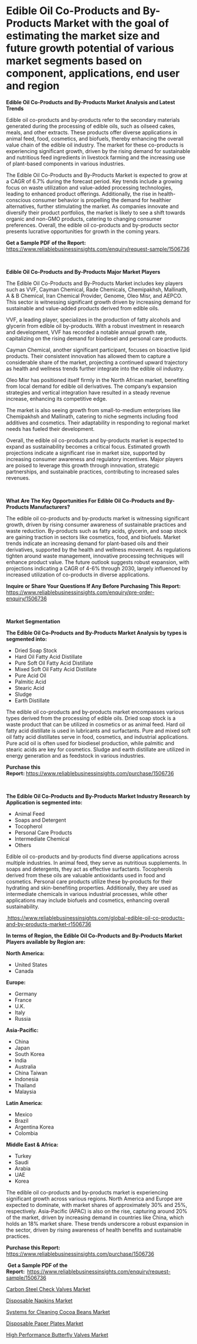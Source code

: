 <p><h1>Edible Oil Co-Products and By-Products Market with the goal of estimating the market size and future growth potential of various market segments based on component, applications, end user and region</h1></p><p><strong>Edible Oil Co-Products and By-Products Market Analysis and Latest Trends</strong></p>
<p><p>Edible oil co-products and by-products refer to the secondary materials generated during the processing of edible oils, such as oilseed cakes, meals, and other extracts. These products offer diverse applications in animal feed, food, cosmetics, and biofuels, thereby enhancing the overall value chain of the edible oil industry. The market for these co-products is experiencing significant growth, driven by the rising demand for sustainable and nutritious feed ingredients in livestock farming and the increasing use of plant-based components in various industries.</p><p>The Edible Oil Co-Products and By-Products Market is expected to grow at a CAGR of 6.7% during the forecast period. Key trends include a growing focus on waste utilization and value-added processing technologies, leading to enhanced product offerings. Additionally, the rise in health-conscious consumer behavior is propelling the demand for healthier alternatives, further stimulating the market. As companies innovate and diversify their product portfolios, the market is likely to see a shift towards organic and non-GMO products, catering to changing consumer preferences. Overall, the edible oil co-products and by-products sector presents lucrative opportunities for growth in the coming years.</p></p>
<p><strong>Get a Sample PDF of the Report:&nbsp;</strong> <a href="https://www.reliablebusinessinsights.com/enquiry/request-sample/1506736">https://www.reliablebusinessinsights.com/enquiry/request-sample/1506736</a></p>
<p>&nbsp;</p>
<p><strong>Edible Oil Co-Products and By-Products Major Market Players</strong></p>
<p><p>The Edible Oil Co-Products and By-Products Market includes key players such as VVF, Cayman Chemical, Rade Chemicals, Chemipakhsh, Mallinath, A & B Chemical, Iran Chemical Provider, Genome, Oleo Misr, and AEPCO. This sector is witnessing significant growth driven by increasing demand for sustainable and value-added products derived from edible oils.</p><p>VVF, a leading player, specializes in the production of fatty alcohols and glycerin from edible oil by-products. With a robust investment in research and development, VVF has recorded a notable annual growth rate, capitalizing on the rising demand for biodiesel and personal care products. </p><p>Cayman Chemical, another significant participant, focuses on bioactive lipid products. Their consistent innovation has allowed them to capture a considerable share of the market, projecting a continued upward trajectory as health and wellness trends further integrate into the edible oil industry.</p><p>Oleo Misr has positioned itself firmly in the North African market, benefiting from local demand for edible oil derivatives. The company’s expansion strategies and vertical integration have resulted in a steady revenue increase, enhancing its competitive edge.</p><p>The market is also seeing growth from small-to-medium enterprises like Chemipakhsh and Mallinath, catering to niche segments including food additives and cosmetics. Their adaptability in responding to regional market needs has fueled their development.</p><p>Overall, the edible oil co-products and by-products market is expected to expand as sustainability becomes a critical focus. Estimated growth projections indicate a significant rise in market size, supported by increasing consumer awareness and regulatory incentives. Major players are poised to leverage this growth through innovation, strategic partnerships, and sustainable practices, contributing to increased sales revenues.</p></p>
<p>&nbsp;</p>
<p><strong>What Are The Key Opportunities For Edible Oil Co-Products and By-Products Manufacturers?</strong></p>
<p><p>The edible oil co-products and by-products market is witnessing significant growth, driven by rising consumer awareness of sustainable practices and waste reduction. By-products such as fatty acids, glycerin, and soap stock are gaining traction in sectors like cosmetics, food, and biofuels. Market trends indicate an increasing demand for plant-based oils and their derivatives, supported by the health and wellness movement. As regulations tighten around waste management, innovative processing techniques will enhance product value. The future outlook suggests robust expansion, with projections indicating a CAGR of 4-6% through 2030, largely influenced by increased utilization of co-products in diverse applications.</p></p>
<p><strong>Inquire or Share Your Questions If Any Before Purchasing This Report:</strong> <a href="https://www.reliablebusinessinsights.com/enquiry/pre-order-enquiry/1506736">https://www.reliablebusinessinsights.com/enquiry/pre-order-enquiry/1506736</a></p>
<p>&nbsp;</p>
<p><strong>Market Segmentation</strong></p>
<p><strong>The Edible Oil Co-Products and By-Products Market Analysis by types is segmented into:</strong></p>
<p><ul><li>Dried Soap Stock</li><li>Hard Oil Fatty Acid Distillate</li><li>Pure Soft Oil Fatty Acid Distillate</li><li>Mixed Soft Oil Fatty Acid Distillate</li><li>Pure Acid Oil</li><li>Palmitic Acid</li><li>Stearic Acid</li><li>Sludge</li><li>Earth Distillate</li></ul></p>
<p><p>The edible oil co-products and by-products market encompasses various types derived from the processing of edible oils. Dried soap stock is a waste product that can be utilized in cosmetics or as animal feed. Hard oil fatty acid distillate is used in lubricants and surfactants. Pure and mixed soft oil fatty acid distillates serve in food, cosmetics, and industrial applications. Pure acid oil is often used for biodiesel production, while palmitic and stearic acids are key for cosmetics. Sludge and earth distillate are utilized in energy generation and as feedstock in various industries.</p></p>
<p><strong>Purchase this Report:&nbsp;</strong><a href="https://www.reliablebusinessinsights.com/purchase/1506736">https://www.reliablebusinessinsights.com/purchase/1506736</a></p>
<p>&nbsp;</p>
<p><strong>The Edible Oil Co-Products and By-Products Market Industry Research by Application is segmented into:</strong></p>
<p><ul><li>Animal Feed</li><li>Soaps and Detergent</li><li>Tocopherol</li><li>Personal Care Products</li><li>Intermediate Chemical</li><li>Others</li></ul></p>
<p><p>Edible oil co-products and by-products find diverse applications across multiple industries. In animal feed, they serve as nutritious supplements. In soaps and detergents, they act as effective surfactants. Tocopherols derived from these oils are valuable antioxidants used in food and cosmetics. Personal care products utilize these by-products for their hydrating and skin-benefiting properties. Additionally, they are used as intermediate chemicals in various industrial processes, while other applications may include biofuels and cosmetics, enhancing overall sustainability.</p></p>
<p><a href="https://www.reliablebusinessinsights.com/global-edible-oil-co-products-and-by-products-market-r1506736">&nbsp;https://www.reliablebusinessinsights.com/global-edible-oil-co-products-and-by-products-market-r1506736</a></p>
<p><strong>In terms of Region, the Edible Oil Co-Products and By-Products Market Players available by Region are:</strong></p>
<p>
    <p> <strong> North America: </strong>
        <ul>
            <li>United States</li>
            <li>Canada</li>
        </ul>
        </p> 
    <p> <strong> Europe: </strong>
        <ul>
            <li>Germany</li>
            <li>France</li>
            <li>U.K.</li>
            <li>Italy</li>
            <li>Russia</li>
        </ul>
        </p> 
    <p> <strong> Asia-Pacific: </strong>
        <ul>
            <li>China</li>
            <li>Japan</li>
            <li>South Korea</li>
            <li>India</li>
            <li>Australia</li>
            <li>China Taiwan</li>
            <li>Indonesia</li>
            <li>Thailand</li>
            <li>Malaysia</li>
        </ul>
        </p> 
    <p> <strong> Latin America: </strong>
        <ul>
            <li>Mexico</li>
            <li>Brazil</li>
            <li>Argentina Korea</li>
            <li>Colombia</li>
        </ul>
        </p> 
    <p> <strong> Middle East & Africa: </strong>
        <ul>
            <li>Turkey</li>
            <li>Saudi</li>
            <li>Arabia</li>
            <li>UAE</li>
            <li>Korea</li>
        </ul>
    </p>
    </p>
<p><p>The edible oil co-products and by-products market is experiencing significant growth across various regions. North America and Europe are expected to dominate, with market shares of approximately 30% and 25%, respectively. Asia-Pacific (APAC) is also on the rise, capturing around 20% of the market, driven by increasing demand in countries like China, which holds an 18% market share. These trends underscore a robust expansion in the sector, driven by rising awareness of health benefits and sustainable practices.</p></p>
<p><strong>Purchase this Report: </strong><a href="https://www.reliablebusinessinsights.com/purchase/1506736">https://www.reliablebusinessinsights.com/purchase/1506736</a></p>
<p>&nbsp;<strong>Get a Sample PDF of the Report:&nbsp;&nbsp;</strong><a href="https://www.reliablebusinessinsights.com/enquiry/request-sample/1506736">https://www.reliablebusinessinsights.com/enquiry/request-sample/1506736</a></p>
<p><strong></strong></p>
<p><p><a href="https://www.linkedin.com/pulse/analyzing-key-drivers-carbon-steel-check-valves-market-gubxe?trackingId=LTinHrTZRo6iBkjS2lKCKw%3D%3D">Carbon Steel Check Valves Market</a></p><p><a href="https://issuu.com/reportprime-2/docs/disposable-napkins-market-size-2030_84ef638b9a8248">Disposable Napkins Market</a></p><p><a href="https://medium.com/@larrylemkert567/how-regional-markets-are-adapting-to-systems-for-cleaning-cocoa-beans-market-innovations-713d405c678c">Systems for Cleaning Cocoa Beans Market</a></p><p><a href="https://issuu.com/reportprime-2/docs/disposable-paper-plates-market-size_47aea0f07ff646">Disposable Paper Plates Market</a></p><p><a href="https://www.linkedin.com/pulse/insights-high-performance-butterfly-valves-market-share-competitive-mr18f?trackingId=JDcyo5XwSKKxPMdRxbXBqA%3D%3D">High Performance Butterfly Valves Market</a></p></p>